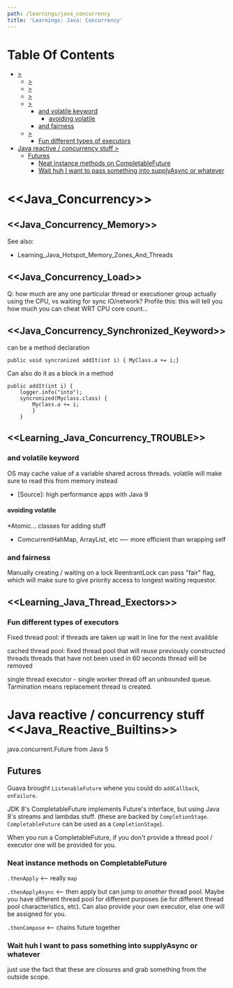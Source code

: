 ```yaml
---
path: /learnings/java_concurrency
title: 'Learnings: Java: Concurrency'
---
```

# Table Of Contents

<!-- toc -->

- [>](#)
  * [>](#)
  * [>](#)
  * [>](#)
  * [>](#)
    + [and volatile keyword](#and-volatile-keyword)
      - [avoiding volatile](#avoiding-volatile)
    + [and fairness](#and-fairness)
  * [>](#)
    + [Fun different types of executors](#fun-different-types-of-executors)
- [Java reactive / concurrency stuff >](#java-reactive--concurrency-stuff-)
  * [Futures](#futures)
    + [Neat instance methods on CompletableFuture](#neat-instance-methods-on-completablefuture)
    + [Wait huh I want to pass something into supplyAsync or whatever](#wait-huh-i-want-to-pass-something-into-supplyasync-or-whatever)

<!-- tocstop -->

# <<Java_Concurrency>>


## <<Java_Concurrency_Memory>>

See also:

  * Learning_Java_Hotspot_Memory_Zones_And_Threads

## <<Java_Concurrency_Load>>

Q: how much are any one particular thread or executioner group actually using the CPU, vs waiting for sync IO/network? Profile this: this will tell you how much you can cheat WRT CPU core count...

## <<Java_Concurrency_Synchronized_Keyword>>

can be a method declaration

    public void syncronized addIt(int i) { MyClass.a += i;}

Can also do it as a block in a method

    public addIt(int i) {
        logger.info("into");
        syncronized(Myclass.class) {
            Myclass.a += i;
            }
        }

## <<Learning_Java_Concurrency_TROUBLE>>

### and volatile keyword

OS may cache value of a variable shared across threads. volatile will make sure to read this from memory instead
- [Source]: high performance apps with Java 9

#### avoiding volatile

  *Atomic... classes for adding stuff
  * ComcurrentHahMap, ArrayList, etc —- more efficient than wrapping self


### and fairness

Manually creating / waiting on a lock ReentrantLock can pass "fair" flag, which will make sure to give priority access to longest waiting requestor.


## <<Learning_Java_Thread_Exectors>>

### Fun different types of executors

Fixed thread pool: if threads are taken up wait in line for the next availible

cached thread pool: fixed thread pool that will reuse previously constructed threads
  threads that have not been used in 60 seconds thread will be removed


single thread executor - single worker thread off an unbounded queue. Tarmination means replacement thread is created.


# Java reactive / concurrency stuff <<Java_Reactive_Builtins>>

java.concurrent.Future from Java 5

## Futures

Guava brought `ListenableFuture` whene you could do `addCallback`, `onFailure`.

JDK 8's CompletableFuture implements Future's interface, but using Java 8's streams and lambdas stuff.
(these are backed by `CompletionStage`. `CompletableFuture` can be used as a `CompletionStage`).


When you run a CompletableFuture, if you don't provide a thread pool / executor one will be provided for you.

### Neat instance methods on CompletableFuture

`.thenApply` <-- really `map`

`.thenApplyAsync` <-- then apply but can jump to _another_ thread pool. Maybe you have different thread pool for different purposes (ie for different thread pool characteristics, etc). Can also provide your own executor, else one will be assigned for you.

`.thenCompose` <-- chains future together

### Wait huh I want to pass something into supplyAsync or whatever

just use the fact that these are closures and grab something from the outside scope.
